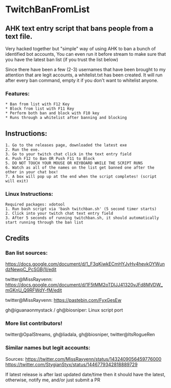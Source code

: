 # TwitchBanFromList
## AHK text entry script that bans people from a text file.

Very hacked together but "simple" way of using AHK to ban a bunch of identified bot accounts, 
You can even run it before stream to make sure that you have the latest ban list (if you trust the list below)


Since there have been a few (2-3) usernames that have been brought to my attention that are legit accounts, a whitelist.txt has been created. It will run after every ban command, empty it if you don't want to whitelist anyone. 	

### Features:
	* Ban from list with F12 Key
	* Block from list with F11 Key
	* Perform both ban and block with F10 key
	* Runs through a whitelist after banning and blocking

## Instructions:
	1. Go to the releases page, downloaded the latest exe
	2. Run the exe.
	3. Go to your twitch chat click in the text entry field
	4. Push F12 to Ban OR Push F11 to Block 
	5. DO NOT TOUCH YOUR MOUSE OR KEYBOARD WHILE THE SCRIPT RUNS 
	6. Watch as all of the names on the list get banned one after the other in your chat box!
	7. A box will pop up at the end when the script completes! (script will exit)
	
### Linux Instructions:
	Required packages: xdotool
	1. Run bash script via 'bash twitchban.sh' (5 second timer starts)
	2. Click into your twitch chat text entry field
	3. After 5 seconds of running twitchban.sh, it should automatically start running through the ban list

##	Credits
###	Ban list sources: 
https://docs.google.com/document/d/1_F3qKiwkECmHYJvHv4hevkOYWundzNewpC_PcSGBj1I/edit

twitter@MissRayvenn: https://docs.google.com/document/d/1F5tMM2oTDlJJ41320vJFd8MVDW_mGKnU_Q9RFWdY-fM/edit 

twitter@MissRayvenn: https://pastebin.com/FyxGesEw 

gh@iguanaonmystack / gh@biosniper: Linux script port 

### More list contributors!
twitter@OpalStreams, gh@liadala, gh@biosniper, twitter@ItsRogueRen


### Similar names but legit accounts:
Sources: 
https://twitter.com/MissRayvenn/status/1432409056459776000
https://twitter.com/StygianStyx/status/1446779342818889729

If latest release is after last updated date/time then it should have the latest, otherwise, notify me, and/or just submit a PR

